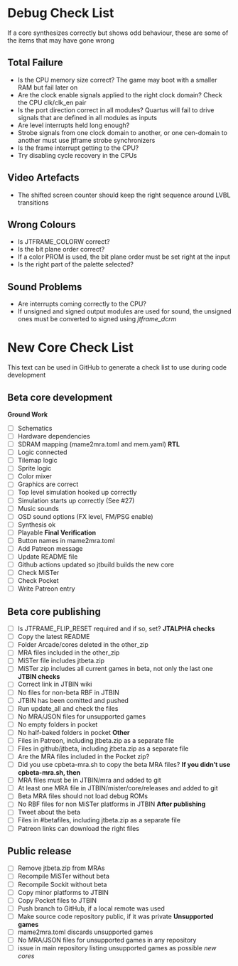 # Debug Check List

If a core synthesizes correctly but shows odd behaviour, these are some of the items that may have gone wrong

## Total Failure
- Is the CPU memory size correct? The game may boot with a smaller RAM but fail later on
- Are the clock enable signals applied to the right clock domain? Check the CPU clk/clk_en pair
- Is the port direction correct in all modules? Quartus will fail to drive signals that are defined in all modules as inputs
- Are level interrupts held long enough?
- Strobe signals from one clock domain to another, or one cen-domain to another must use jtframe strobe synchronizers
- Is the frame interrupt getting to the CPU?
- Try disabling cycle recovery in the CPUs

## Video Artefacts
- The shifted screen counter should keep the right sequence around LVBL transitions

## Wrong Colours
- Is JTFRAME_COLORW correct?
- Is the bit plane order correct?
- If a color PROM is used, the bit plane order must be set right at the input
- Is the right part of the palette selected?

## Sound Problems
- Are interrupts coming correctly to the CPU?
- If unsigned and signed output modules are used for sound, the unsigned ones must be converted to signed using *jtframe_dcrm*

# New Core Check List

This text can be used in GitHub to generate a check list to use during code development

## Beta core development

**Ground Work**
- [ ] Schematics
- [ ] Hardware dependencies
- [ ] SDRAM mapping (mame2mra.toml and mem.yaml)
**RTL**
- [ ] Logic connected
- [ ] Tilemap logic
- [ ] Sprite logic
- [ ] Color mixer
- [ ] Graphics are correct
- [ ] Top level simulation hooked up correctly
- [ ] Simulation starts up correctly (See #27)
- [ ] Music sounds
- [ ] OSD sound options (FX level, FM/PSG enable)
- [ ] Synthesis ok
- [ ] Playable
**Final Verification**
- [ ] Button names in mame2mra.toml
- [ ] Add Patreon message
- [ ] Update README file
- [ ] Github actions updated so jtbuild builds the new core
- [ ] Check MiSTer
- [ ] Check Pocket
- [ ] Write Patreon entry

## Beta core publishing

- [ ] Is JTFRAME_FLIP_RESET required and if so, set?
**JTALPHA checks**
- [ ] Copy the latest README
- [ ] Folder Arcade/cores deleted in the other_zip
- [ ] MRA files included in the other_zip
- [ ] MiSTer file includes jtbeta.zip
- [ ] MiSTer zip includes all current games in beta, not only the last one
**JTBIN checks**
- [ ] Correct link in JTBIN wiki
- [ ] No files for non-beta RBF in JTBIN
- [ ] JTBIN has been comitted and pushed
- [ ] Run update_all and check the files
- [ ] No MRA/JSON files for unsupported games
- [ ] No empty folders in pocket
- [ ] No half-baked folders in pocket
**Other**
- [ ] Files in Patreon, including jtbeta.zip as a separate file
- [ ] Files in github/jtbeta, including jtbeta.zip as a separate file
- [ ] Are the MRA files included in the Pocket zip?
- [ ] Did you use cpbeta-mra.sh to copy the beta MRA files?
**If you didn’t use cpbeta-mra.sh, then**
- [ ] MRA files must be in JTBIN/mra and added to git
- [ ] At least one MRA file in JTBIN/mister/core/releases and added to git
- [ ] Beta MRA files should not load debug ROMs
- [ ] No RBF files for non MiSTer platforms in JTBIN
**After publishing**
- [ ] Tweet about the beta
- [ ] Files in #betafiles, including jtbeta.zip as a separate file
- [ ] Patreon links can download the right files

## Public release

- [ ] Remove jtbeta.zip from MRAs
- [ ] Recompile MiSTer without beta
- [ ] Recompile Sockit without beta
- [ ] Copy minor platforms to JTBIN
- [ ] Copy Pocket files to JTBIN
- [ ] Push branch to GitHub, if a local remote was used
- [ ] Make source code repository public, if it was private
**Unsupported games**
- [ ] mame2mra.toml discards unsupported games
- [ ] No MRA/JSON files for unsupported games in any repository
- [ ] issue in main repository listing unsupported games as possible _new cores_
